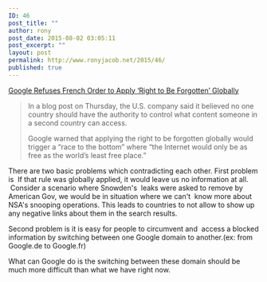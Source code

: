 ```yaml
---
ID: 46
post_title: ""
author: rony
post_date: 2015-08-02 03:05:11
post_excerpt: ""
layout: post
permalink: http://www.ronyjacob.net/2015/46/
published: true
---
```

<a href="http://recode.net/2015/07/30/google-refuses-french-order-to-apply-right-to-be-forgotten-globally/">Google Refuses French Order to Apply ‘Right to Be Forgotten’ Globally</a>
<blockquote>In a blog post on Thursday, the U.S. company said it believed no one country should have the authority to control what content someone in a second country can access.

Google warned that applying the right to be forgotten globally would trigger a “race to the bottom” where “the Internet would only be as free as the world’s least free place.”</blockquote>
There are two basic problems which contradicting each other. First problem is  If that rule was globally applied, it would leave us no information at all.  Consider a scenario where Snowden's  leaks were asked to remove by American Gov, we would be in situation where we can't  know more about NSA's snooping operations. This leads to countries to not allow to show up any negative links about them in the search results.

Second problem is it is easy for people to circumvent and  access a blocked information by switching between one Google domain to another.(ex: from Google.de to Google.fr)

What can Google do is the switching between these domain should be much more difficult than what we have right now.